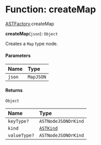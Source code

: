 # Function: createMap

[ASTFactory](/en/auto-docs/fixed-layout-editor/modules/ASTFactory.md).createMap

**createMap**(`json`): `Object`

Creates a `Map` type node.

#### Parameters

| Name | Type |
| :------ | :------ |
| `json` | `MapJSON` |

#### Returns

`Object`

| Name | Type |
| :------ | :------ |
| `keyType?` | `ASTNodeJSONOrKind` |
| `kind` | [`ASTKind`](/en/auto-docs/fixed-layout-editor/enums/ASTKind.md) |
| `valueType?` | `ASTNodeJSONOrKind` |
